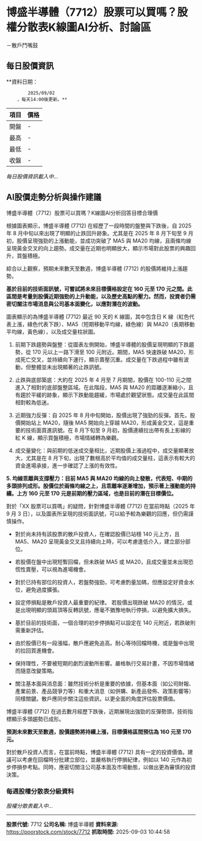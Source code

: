# 博盛半導體（7712）股票可以買嗎？股權分散表K線圖AI分析、討論區
－散戶鬥嘴鼓

## 每日股價資訊

**資料日期：
        
            2025/09/02
        ，每天14:00後更新。**

| 項目 | 價格 |
|------|------|
| 開盤 | - |
| 最高 | - |
| 最低 | - |
| 收盤 | - |

*每日股價資訊載入中...*

## AI股價走勢分析與操作建議

博盛半導體（7712）股票可以買嗎？K線圖AI分析回答目標合理價

根據圖表顯示，博盛半導體 (7712) 在經歷了一段時間的盤整與下跌後，自 2025 年 8 月中旬以來出現了明顯的止跌回升跡象。尤其是在 2025 年 8 月下旬至 9 月初，股價呈現強勁的上漲動能，並成功突破了 MA5 與 MA20 均線，且兩條均線呈現黃金交叉的向上趨勢。成交量在近期也明顯放大，顯示市場對此股票的興趣回升，買盤積極。

綜合以上觀察，預期未來數天至數週，博盛半導體 (7712) 的股價將維持上漲趨勢。

**基於目前的技術面訊號，可嘗試將未來目標價格設定在 160 元至 170 元之間。此區間是考量到股價近期強勁的上升動能，以及歷史高點的壓力。然而，投資者仍需密切關注市場消息與公司基本面變化，以應對潛在的波動。**

圖表顯示的為博盛半導體 (7712) 最近 90 天的 K 線圖，其中包含日 K 線（紅色代表上漲，綠色代表下跌）、MA5（短期移動平均線，綠色線）與 MA20（長期移動平均線，黃色線），以及成交量柱狀圖。

1.  前期下跌趨勢與盤整：從圖表左側開始，博盛半導體的股價呈現明顯的下跌趨勢，從 170 元以上一路下滑至 100 元附近。期間，MA5 快速跌破 MA20，形成死亡交叉，並持續向下運行，顯示賣壓沉重。成交量在下跌過程中雖有波動，但整體並未出現顯著的止跌訊號。

2.  止跌與底部築底：大約在 2025 年 4 月至 7 月期間，股價在 100-110 元之間進入了相對的底部盤整區域。在此階段，MA5 與 MA20 的距離逐漸縮小，且有趨於平緩的跡象，顯示下跌動能趨緩，市場處於觀望狀態。成交量在此區間相對較為低迷。

3.  近期強力反彈：自 2025 年 8 月中旬開始，股價出現了強勁的反彈。首先，股價開始站上 MA20，隨後 MA5 開始向上穿越 MA20，形成黃金交叉，這是重要的技術面買進訊號。在 8 月下旬至 9 月初，股價連續拉出帶有長上影線的紅 K 線，顯示買盤積極，市場情緒轉為樂觀。

4.  成交量變化：與前期的低迷成交量相比，近期股價上漲過程中，成交量顯著放大，尤其是在 8 月下旬，出現了數根高於平均值的成交量柱，這表示有較大的資金進場承接，進一步確認了上漲的有效性。

**5.  均線乖離與支撐壓力：目前 MA5 與 MA20 均線的向上發散，代表短、中期的多頭排列成形。股價位於兩條均線之上，且乖離率逐漸增加，預示著上漲動能的持續。上方 160 元至 170 元是前期的壓力區域，也是目前的潛在目標價位。**

對於「XX 股票可以買嗎」的疑問，針對博盛半導體 (7712) 在當前時點（2025 年 9 月 3 日），以及圖表所呈現的技術面訊號，可以給予較為樂觀的回應，但仍需謹慎操作。

*   對於尚未持有該股票的散戶投資人，在確認股價已站穩 140 元上方，且 MA5、MA20 呈現黃金交叉且持續向上時，可以考慮逢低介入，建立部分部位。

*   若股價在盤中出現短暫回檔，但未跌破 MA5 或 MA20，且成交量並未出現恐慌性賣壓，可以視為進場機會。

*   對於已持有部位的投資人，若盤勢強勁，可考慮酌量加碼，但應設定好資金水位，避免過度擴張。

*   設定停損點是散戶投資人最重要的紀律。 若股價出現跌破 MA20 的情況，或是出現明顯的頭肩頂等反轉訊號，應毫不猶豫地執行停損，以避免擴大損失。

*   基於目前的技術面，一個合理的初步停損點可以設定在 140 元附近，若跌破則需重新評估。

*   由於股價已有一段漲幅，散戶應避免追高。耐心等待回檔時機，或是盤中出現的拉回買進機會。

*   保持理性，不要被短期的劇烈波動所影響。嚴格執行交易計畫，不因市場情緒而隨意改變策略。

*   關注基本面與消息面：雖然技術分析是重要的依據，但基本面（如公司財報、產業前景、產品競爭力等）和重大消息（如併購、新產品發佈、政策影響等）同樣關鍵。散戶應同步關注這些資訊，以更全面的角度評估股票價值。

博盛半導體 (7712) 在過去數月經歷下跌後，近期展現出強勁的反彈勢頭，技術指標顯示多頭趨勢已成形。

****預測未來數天至數週，股價趨勢將持續上漲，目標價格區間預估為 160 元至 170 元。****

對於散戶投資人而言，在當前時點，博盛半導體 (7712) 具有一定的投資價值。建議可以考慮在回檔時分批建立部位，並嚴格執行停損紀律，例如以 140 元作為初步停損參考點。同時，應密切關注公司基本面及市場動態，以做出更為審慎的投資決策。

### 每週股權分散表分級資料

*股權分散表載入中...*

---

**股票代號:** 7712
**公司名稱:** 博盛半導體
**資料來源:** https://poorstock.com/stock/7712
**抓取時間:** 2025-09-03 10:44:58